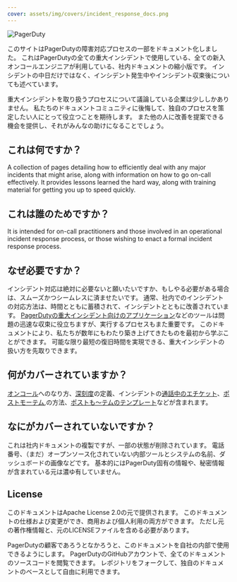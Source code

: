 ```yaml
---
cover: assets/img/covers/incident_response_docs.png
---
```

![PagerDuty](./assets/img/headers/pagerduty_logo.png)


このサイトはPagerDutyの障害対応プロセスの一部をドキュメント化しました。
これはPagerDutyの全ての重大インシデントで使用している、全ての新入オンコールエンジニアが利用している、社内ドキュメントの縮小版です。
インシデントの中日だけではなく、インシデント発生中やインシデント収束後についても述べています。

重大インシデントを取り扱うプロセスについて議論している企業は少ししかありません。
私たちのドキュメントコミュニティに後悔して、独自のプロセスを策定したい人にとって役立つことを期待します。
また他の人に改善を提案できる機会を提供し、それがみんなの助けになることでしょう。

## これは何ですか？

A collection of pages detailing how to efficiently deal with any major incidents that might arise, along with information on how to go on-call effectively. It provides lessons learned the hard way, along with training material for getting you up to speed quickly.

## これは誰のためですか？

It is intended for on-call practitioners and those involved in an operational incident response process, or those wishing to enact a formal incident response process.

## なぜ必要ですか？

インシデント対応は絶対に必要ないと願いたいですか、もしやる必要がある場合は、スムーズかつシームレスに済ませたいです。
通常、社内でのインシデントの対応方法は、時間とともに蓄積されて、インシデントとともに改善されています。
[PagerDutyの重大インシデント向けのアプリケーション](https://www.pagerduty.com/applications/#major-incidents-application)などのツールは問題の迅速な収束に役立ちますが、実行するプロセスもまた重要です。
このドキュメントにより、私たちが数年にもわたり築き上げてきたものを最初から学ぶことができます。
可能な限り最短の復旧時間を実現できる、重大インシデントの扱い方を先取りできます。


## 何がカバーされていますか？

[オンコール](/oncall/being_oncall.md)へのなり方、[深刻度](/before/severity_levels.md)の定義、インシデントの[通話中のエチケット](/before/call_etiquette.md)、[ポストモーテム](/after/post_mortem_process.md),の方法、[ポストも〜テムのテンプレート](/after/post_mortem_template.md)などが含まれます。

## なにがカバーされていないですか？

これは社内ドキュメントの複製ですが、一部の状態が削除されています。
電話番号、（まだ）オープンソース化されていない内部ツールとシステムの名前、ダッシュボードの画像などです。
基本的にはPagerDuty固有の情報や、秘密情報が含まれている元は濃ゆ有していません。

## License

このドキュメントはApache License 2.0の元で提供されます。
このドキュメントの仕様および変更ができ、商用および個人利用の両方ができます。
ただし元の著作権情報と、元のLICENSEファイルを含める必要があります。

PagerDutyの顧客であろうとなかろうと、このドキュメントを自社の内部で使用できるようにします。
PagerDutyのGitHubアカウントで、全てのドキュメントのソースコードを閲覧できます。
レポジトリをフォークして、独自のドキュメントのベースとして自由に利用できます。
